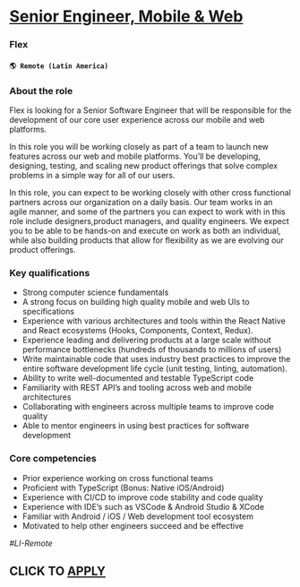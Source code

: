 # [Senior Engineer, Mobile & Web](https://www.remotewlb.com/apply/senior-engineer-mobile-web-136478)  
### Flex  
#### `🌎 Remote (Latin America)`  

### **About the role**

Flex is looking for a Senior Software Engineer that will be responsible for the development of our core user experience across our mobile and web platforms.

In this role you will be working closely as part of a team to launch new features across our web and mobile platforms. You’ll be developing, designing, testing, and scaling new product offerings that solve complex problems in a simple way for all of our users.

In this role, you can expect to be working closely with other cross functional partners across our organization on a daily basis. Our team works in an agile manner, and some of the partners you can expect to work with in this role include designers,product managers, and quality engineers. We expect you to be able to be hands-on and execute on work as both an individual, while also building products that allow for flexibility as we are evolving our product offerings.

### **Key qualifications**

  * Strong computer science fundamentals 
  * A strong focus on building high quality mobile and web UIs to specifications
  * Experience with various architectures and tools within the React Native and React ecosystems (Hooks, Components, Context, Redux).
  * Experience leading and delivering products at a large scale without performance bottlenecks (hundreds of thousands to millions of users)
  * Write maintainable code that uses industry best practices to improve the entire software development life cycle (unit testing, linting, automation).
  * Ability to write well-documented and testable TypeScript code
  * Familiarity with REST API’s and tooling across web and mobile architectures
  * Collaborating with engineers across multiple teams to improve code quality
  * Able to mentor engineers in using best practices for software development

### **Core competencies**

  * Prior experience working on cross functional teams
  * Proficient with TypeScript (Bonus: Native iOS/Android)
  * Experience with CI/CD to improve code stability and code quality
  * Experience with IDE’s such as VSCode & Android Studio & XCode
  * Familiar with Android / iOS / Web development tool ecosystem
  * Motivated to help other engineers succeed and be effective

_#LI-Remote_

  
## CLICK TO [APPLY](https://www.remotewlb.com/apply/senior-engineer-mobile-web-136478)


